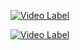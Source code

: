 [![Video Label](http://img.youtube.com/vi/Gh6RquZxgm8/0.jpg)](https://youtu.be/Gh6RquZxgm8)

[![Video Label](http://img.youtube.com/shorts/8960-Slwdfs/0.jpg)](https://youtu.be/shorts/8960-Slwdfs)


